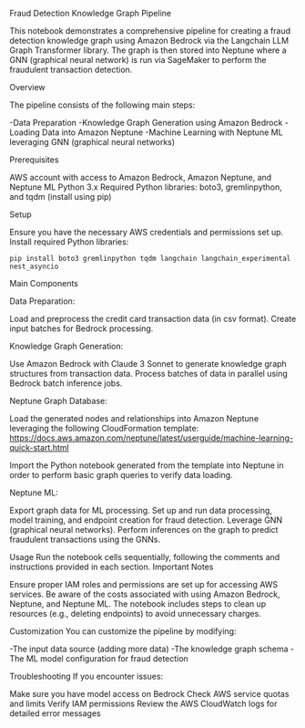 Fraud Detection Knowledge Graph Pipeline

This notebook demonstrates a comprehensive pipeline for creating a fraud detection knowledge graph using Amazon Bedrock via the Langchain LLM Graph Transformer library. The graph is then stored into Neptune where a GNN (graphical neural network) is run via SageMaker to perform the fraudulent transaction detection.

Overview

The pipeline consists of the following main steps:

-Data Preparation
-Knowledge Graph Generation using Amazon Bedrock
-Loading Data into Amazon Neptune
-Machine Learning with Neptune ML leveraging GNN (graphical neural networks)

Prerequisites

AWS account with access to Amazon Bedrock, Amazon Neptune, and Neptune ML
Python 3.x
Required Python libraries: boto3, gremlinpython, and tqdm (install using pip)

Setup

Ensure you have the necessary AWS credentials and permissions set up.
Install required Python libraries:

```pip install boto3 gremlinpython tqdm langchain langchain_experimental nest_asyncio```


Main Components

Data Preparation:

Load and preprocess the credit card transaction data (in csv format).
Create input batches for Bedrock processing.


Knowledge Graph Generation:

Use Amazon Bedrock with Claude 3 Sonnet to generate knowledge graph structures from transaction data.
Process batches of data in parallel using Bedrock batch inference jobs.


Neptune Graph Database:

Load the generated nodes and relationships into Amazon Neptune leveraging the following CloudFormation template: https://docs.aws.amazon.com/neptune/latest/userguide/machine-learning-quick-start.html

Import the Python notebook generated from the template into Neptune in order to perform basic graph queries to verify data loading.


Neptune ML:

Export graph data for ML processing.
Set up and run data processing, model training, and endpoint creation for fraud detection. Leverage GNN (graphical neural networks).
Perform inferences on the graph to predict fraudulent transactions using the GNNs.



Usage
Run the notebook cells sequentially, following the comments and instructions provided in each section.
Important Notes

Ensure proper IAM roles and permissions are set up for accessing AWS services.
Be aware of the costs associated with using Amazon Bedrock, Neptune, and Neptune ML.
The notebook includes steps to clean up resources (e.g., deleting endpoints) to avoid unnecessary charges.

Customization
You can customize the pipeline by modifying:

-The input data source (adding more data)
-The knowledge graph schema
-The ML model configuration for fraud detection

Troubleshooting
If you encounter issues:

Make sure you have model access on Bedrock
Check AWS service quotas and limits
Verify IAM permissions
Review the AWS CloudWatch logs for detailed error messages